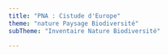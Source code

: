 ```yaml
---
title: "PNA : Cistude d'Europe"
theme: "nature Paysage Biodiversité"
subTheme: "Inventaire Nature Biodiversité"

---
```

